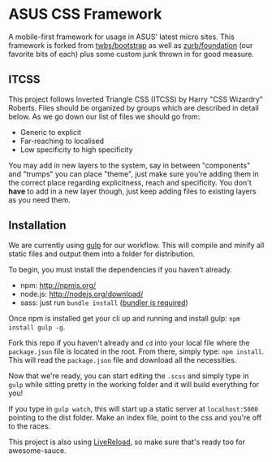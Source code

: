 # ASUS CSS Framework

A mobile-first framework for usage in ASUS' latest micro sites. This framework is forked from [twbs/bootstrap](https://github.com/twbs/bootstrap) as well as [zurb/foundation](https://github.com/zurb/foundation) (our favorite bits of each) plus some custom junk thrown in for good measure.

## ITCSS

This project follows Inverted Triangle CSS (ITCSS) by Harry "CSS Wizardry" Roberts. Files should be organized by groups which are described in detail below. As we go down our list of files we should go from:

* Generic to explicit
* Far-reaching to localised
* Low specificity to high specificity

You may add in new layers to the system, say in between "components" and "trumps" you can place "theme", just make sure you're adding them in the correct place regarding explicitness, reach and specificity. You don't <strong>have</strong> to add in a new layer though, just keep adding files to existing layers as you need them.

## Installation

We are currently using [gulp](http://gulpjs.com/) for our workflow. This will compile and minify all static files and output them into a folder for distribution.

To begin, you must install the dependencies if you haven't already.

* npm: http://npmjs.org/
* node.js: http://nodejs.org/download/
* sass: just run `bundle install` ([bundler is required](http://bundler.io/))

Once npm is installed get your cli up and running and install gulp: `npm install gulp -g`.

Fork this repo if you haven't already and `cd` into your local file where the `package.json` file is located in the root. From there, simply type: `npm install`. This will read the `package.json` file and download all the necessities.

Now that we're ready, you can start editing the `.scss` and simply type in `gulp` while sitting pretty in the working folder and it will build everything for you!

If you type in `gulp watch`, this will start up a static server at `localhost:5000` pointing to the dist folder. Make an index file, point to the css and you're off to the races.

This project is also using [LiveReload](https://chrome.google.com/webstore/detail/livereload/jnihajbhpnppcggbcgedagnkighmdlei?hl=en), so make sure that's ready too for awesome-sauce.
